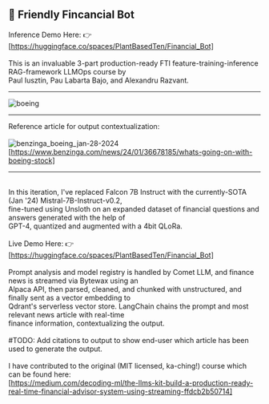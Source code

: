 
## :money_with_wings: Friendly Fincancial Bot 

Inference Demo Here: 👉[https://huggingface.co/spaces/PlantBasedTen/Financial_Bot] \
\
This is an invaluable 3-part production-ready FTI feature-training-inference RAG-framework LLMOps course by \
Paul Iusztin, Pau Labarta Bajo, and Alexandru Razvant.

-----

![boeing](https://github.com/PlantBasedTendies/hands-on-llms/assets/86295293/3f0a98f2-6b88-4e8e-99aa-52a2419f335b)

-----

Reference article for output contextualization: \
\
![benzinga_boeing_jan-28-2024](https://github.com/PlantBasedTendies/hands-on-llms/assets/86295293/cd4ec1a6-3589-4f95-969d-f2c7fd494cd9) \
[https://www.benzinga.com/news/24/01/36678185/whats-going-on-with-boeing-stock]

-----
\
In this iteration, I've replaced Falcon 7B Instruct with the currently-SOTA (Jan '24) Mistral-7B-Instruct-v0.2, \
fine-tuned using Unsloth on an expanded dataset of financial questions and answers generated with the help of \
GPT-4, quantized and augmented with a 4bit QLoRa. \
\
Live Demo Here: 👉[https://huggingface.co/spaces/PlantBasedTen/Financial_Bot] \
\
Prompt analysis and model registry is handled by Comet LLM, and finance news is streamed via Bytewax using an \
Alpaca API, then parsed, cleaned, and chunked with unstructured, and finally sent as a vector embedding to \
Qdrant's serverless vector store. LangChain chains the prompt and most relevant news article with real-time \
finance information, contextualizing the output. \
\
#TODO: Add citations to output to show end-user which article has been used to generate the output. \
\
I have contributed to the original (MIT licensed, ka-ching!) course which can be found here: \
[https://medium.com/decoding-ml/the-llms-kit-build-a-production-ready-real-time-financial-advisor-system-using-streaming-ffdcb2b50714]
